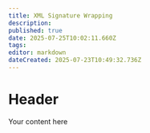 ```yaml
---
title: XML Signature Wrapping
description: 
published: true
date: 2025-07-25T10:02:11.660Z
tags: 
editor: markdown
dateCreated: 2025-07-23T10:49:32.736Z
---
```


# Header
Your content here